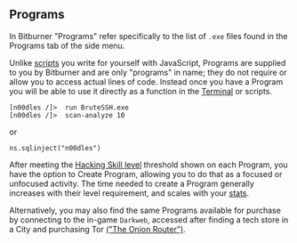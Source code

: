 ## Programs

In Bitburner "Programs" refer specifically to the list of `.exe` files found in the Programs tab of the side menu.

Unlike [scripts](scripts.md) you write for yourself with JavaScript, Programs are supplied to you by Bitburner and are only "programs" in name; they do not require or allow you to access actual lines of code. Instead once you have a Program you will be able to use it directly as a function in the [Terminal](terminal.md) or scripts.

    [n00dles /]>  run BruteSSH.exe
    [n00dles /]>  scan-analyze 10

or

    ns.sqlinject("n00dles")

After meeting the [Hacking Skill level](stats.md) threshold shown on each Program, you have the option to Create Program, allowing you to do that as a focused or unfocused activity. The time needed to create a Program generally increases with their level requirement, and scales with your [stats](stats.md).

Alternatively, you may also find the same Programs available for purchase by connecting to the in-game `Darkweb`, accessed after finding a tech store in a City and purchasing Tor [("The Onion Router")](<https://en.wikipedia.org/wiki/Tor_(network)>).
